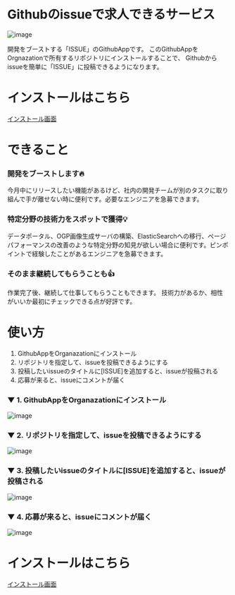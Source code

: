 # Githubのissueで求人できるサービス
![image](https://user-images.githubusercontent.com/19757050/134761262-49c0734b-af49-46e3-9fe4-f67e12c70e7f.png)

開発をブーストする「ISSUE」のGithubAppです。
このGithubAppをOrgnazationで所有するリポジトリにインストールすることで、
Githubからissueを簡単に「ISSUE」に投稿できるようになります。
# インストールはこちら
[インストール画面](https://github.com/apps/issue-github-app)

# できること
### 開発をブーストします🔥
今月中にリリースしたい機能があるけど、社内の開発チームが別のタスクに取り組んで手が離せない時に便利です。必要なエンジニアを急募できます。

### 特定分野の技術力をスポットで獲得💡
データポータル、OGP画像生成サーバの構築、ElasticSearchへの移行、ページパフォーマンスの改善のような特定分野の知見が欲しい場合に便利です。ピンポイントで経験したことがあるエンジニアを急募できます。

### そのまま継続してもらうことも👍
作業完了後、継続して仕事してもらうこともできます。
技術力があるか、相性がいいか最初にチェックできる点が好評です。

# 使い方
1. GithubAppをOrganazationにインストール
2. リポジトリを指定して、issueを投稿できるようにする
3. 投稿したいissueのタイトルに[ISSUE]を追加すると、issueが投稿される
4. 応募が来ると、issueにコメントが届く

### ▼ 1. GithubAppをOrganazationにインストール

![image](https://user-images.githubusercontent.com/19757050/134760666-fdbe8c6b-0984-4129-b22f-686afe75f52a.png)

### ▼ 2. リポジトリを指定して、issueを投稿できるようにする

![image](https://user-images.githubusercontent.com/19757050/134760708-4c171ce5-7888-49d0-8b33-e29a5709a4a3.png)

### ▼ 3. 投稿したいissueのタイトルに[ISSUE]を追加すると、issueが投稿される
![image](https://user-images.githubusercontent.com/19757050/134761160-cec5bcf3-b895-4dbe-8802-ffbef05ce1cc.png)

### ▼ 4. 応募が来ると、issueにコメントが届く
![image](https://user-images.githubusercontent.com/19757050/134760999-a2177cea-b5b8-4471-b80e-139f7d6028d1.png)


# インストールはこちら
[インストール画面](https://github.com/apps/issue-github-app)

